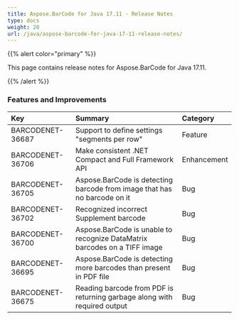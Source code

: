 ```yaml
---
title: Aspose.BarCode for Java 17.11 - Release Notes
type: docs
weight: 20
url: /java/aspose-barcode-for-java-17-11-release-notes/
---
```


{{% alert color="primary" %}} 

This page contains release notes for Aspose.BarCode for Java 17.11.

{{% /alert %}} 
### **Features and Improvements**

|**Key**|**Summary**|**Category**|
| :- | :- | :- |
|BARCODENET-36687|Support to define settings "segments per row"|Feature|
|BARCODENET-36706|Make consistent .NET Compact and Full Framework API|Enhancement|
|BARCODENET-36705|Aspose.BarCode is detecting barcode from image that has no barcode on it|Bug|
|BARCODENET-36702|Recognized incorrect Supplement barcode|Bug|
|BARCODENET-36700|Aspose.BarCode is unable to recognize DataMatrix barcodes on a TIFF image|Bug|
|BARCODENET-36695|Aspose.BarCode is detecting more barcodes than present in PDF file|Bug|
|BARCODENET-36675|Reading barcode from PDF is returning garbage along with required output|Bug|

